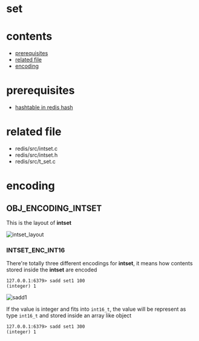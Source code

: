 # set

# contents

* [prerequisites](#prerequisites)
* [related file](#related-file)
* [encoding](#encoding)

# prerequisites

* [hashtable in redis hash](https://github.com/zpoint/Redis-Internals/blob/5.0/Object/hash/hash.md#OBJ_ENCODING_HT)

# related file
* redis/src/intset.c
* redis/src/intset.h
* redis/src/t_set.c


# encoding

## OBJ_ENCODING_INTSET

This is the layout of **intset**

![intset_layout](https://github.com/zpoint/Redis-Internals/blob/5.0/Object/set/intset_layout.png)

### INTSET_ENC_INT16

There're totally three different encodings for **intset**, it means how contents stored inside the **intset** are encoded

    127.0.0.1:6379> sadd set1 100
    (integer) 1

![sadd1](https://github.com/zpoint/Redis-Internals/blob/5.0/Object/set/sadd1.png)

If the value is integer and fits into `int16_t`, the value will be represent as type `int16_t` and stored inside an array like object

    127.0.0.1:6379> sadd set1 300
    (integer) 1

